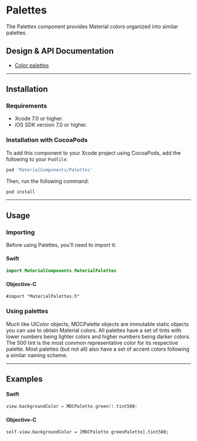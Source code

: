 <!--docs:
title: "Palettes"
layout: detail
section: components
excerpt: "The Palettes component provides Material color palettes."
iconId: color
-->

# Palettes

The Palettes component provides Material colors organized into similar palettes.
<!--{: .article__intro }-->

## Design & API Documentation

<ul class="icon-list">
  <li class="icon-list-item icon-list-item--spec"><a href="http://www.google.com/design/spec/style/color.html#color-color-palette">Color palettes</a></li>
</ul>

- - -

## Installation

### Requirements

- Xcode 7.0 or higher.
- iOS SDK version 7.0 or higher.

### Installation with CocoaPods

To add this component to your Xcode project using CocoaPods, add the following to your `Podfile`:

~~~ bash
pod 'MaterialComponents/Palettes'
~~~

Then, run the following command:

~~~ bash
pod install
~~~


- - -

## Usage

### Importing

Before using Palettes, you'll need to import it:

<!--<div class="material-code-render" markdown="1">-->
#### Swift
~~~ swift
import MaterialComponents.MaterialPalettes
~~~

#### Objective-C

~~~ objc
#import "MaterialPalettes.h"
~~~
<!--</div>-->

### Using palettes

Much like UIColor objects, MDCPalette objects are immutable static objects you can use to obtain
Material colors. All palettes have a set of tints with lower numbers being lighter colors and higher
numbers being darker colors. The 500 tint is the most common representative color for its respective
palette. Most palettes (but not all) also have a set of accent colors following a similar naming
scheme.

- - -

## Examples

<!--<div class="material-code-render" markdown="1">-->
#### Swift

~~~ swift
view.backgroundColor = MDCPalette.green().tint500;
~~~

#### Objective-C

~~~ objc
self.view.backgroundColor = [MDCPalette greenPalette].tint500;
~~~
<!--</div>-->

